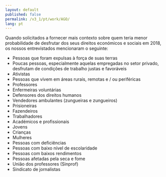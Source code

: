 ```yaml
---
layout: default
published: false
permalink: /v3_1/pt/work/AGO/
lang: pt
---
```


Quando solicitados a fornecer mais contexto sobre quem teria menor probabilidade de desfrutar dos seus direitos económicos e sociais em 2018, os nossos entrevistados mencionaram o seguinte:
-	Pessoas que foram expulsas à força de suas terras
-	Poucas pessoas, especialmente aquelas empregadas no setor privado, desfrutam de condições de trabalho justas e favoráveis
-	Ativistas
-	Pessoas que vivem em áreas rurais, remotas e / ou periféricas
-	Professores
-	Enfermeiras voluntárias
-	Defensores dos direitos humanos
-	Vendedores ambulantes (zungueiras e zungueiros)
-	Prisioneiras
-	Fazendeiros
-	Trabalhadores
-	Académicos e profissionais
-	Jovens
-	Crianças
-	Mulheres
-	Pessoas com deficiências
-	Pessoas com baixo nível de escolaridade
-	Pessoas com baixos rendimentos
-	Pessoas afetadas pela seca e fome
-	União dos professores (Sinprof)
-	Sindicato de jornalistas
